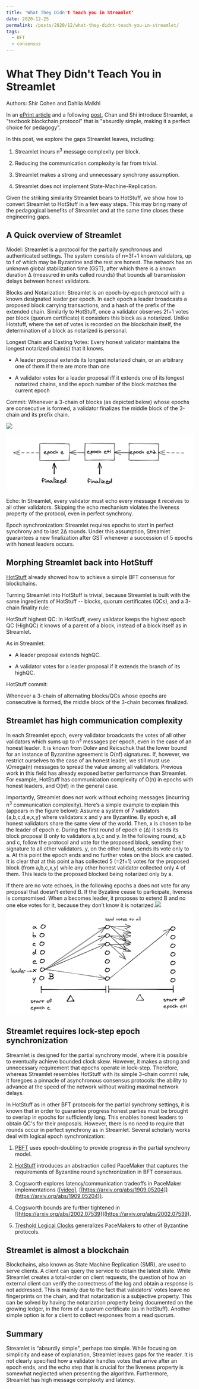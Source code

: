 ```yaml
---
title: 'What They Didn't Teach you in Streamlet'
date: 2020-12-25
permalink: /posts/2020/12/what-they-didnt-teach-you-in-streamlet/
tags:
  - BFT
  - consensus
---
```



What They Didn't Teach You in Streamlet
======

Authors: Shir Cohen and Dahlia Malkhi

In an [ePrint article](https://eprint.iacr.org/2020/088.pdf) and a following [post](https://decentralizedthoughts.github.io/2020-05-14-streamlet/), Chan and Shi introduce Streamlet, a "textbook blockchain protocol" that is "absurdly simple, making it a perfect choice for pedagogy".

In this post, we explore the gaps Streamlet leaves, including:

1.  Streamlet incurs n<sup>3</sup> message complexity per block.
    
2.  Reducing the communication complexity is far from trivial.
    
3.  Streamlet makes a strong and unnecessary synchrony assumption.
    
4.  Streamlet does not implement State-Machine-Replication.  
      
Given the striking similarity Streamlet bears to HotStuff, we show how to convert Streamlet to HotStuff in a few easy steps.
This may bring many of the pedagogical benefits of Streamlet and at the same time closes these engineering gaps. 

## A Quick overview of Streamlet

Model: Streamlet is a protocol for the partially synchronous and authenticated settings. The system consists of n=3f+1 known validators, up to f of which may be Byzantine and the rest are honest. The network has an unknown global stabilization time (GST), after which there is a known duration Δ (measured in units called rounds) that bounds all transmission delays between honest validators.

Blocks and Notarization: Streamlet is an epoch-by-epoch protocol with a known designated leader per epoch. In each epoch a leader broadcasts a proposed block carrying transactions, and a hash of the prefix of the extended chain. Similarly to HotStuff, once a validator observes 2f+1 votes per block (quorum certificate) it considers this block as a notarized. Unlike Hotstuff, where the set of votes is recorded on the blockchain itself, the determination of a block as notarized is personal.

Longest Chain and Casting Votes: Every honest validator maintains the longest notarized chain(s) that it knows.

-   A leader proposal extends its longest notarized chain, or an arbitrary one of them if there are more than one
    
-   A validator votes for a leader proposal iff it extends one of its longest notarized chains, and the epoch number of the block matches the current epoch
    

Commit: Whenever a 3-chain of blocks (as depicted below) whose epochs are consecutive is formed, a validator finalizes the middle block of the 3-chain and its prefix chain.

  

![](https://lh5.googleusercontent.com/_773qSkVy-TaoZsC0Ov3dkatRJbtr86H59etyJexgjmIg_VbgEcgBiOgkb-fFTHKx3iS0T4ZQfrw4pCOm_Y5VoJTT4hg7Mt1YiqIOA-ALw6Qwg0xZc_20X4TPtV34N1RIAteXiWd)


![](/images/streamlet1.png)

Echo: In Streamlet, every validator must echo every message it receives to all other validators. Skipping the echo mechanism violates the liveness property of the protocol, even in perfect synchrony.

Epoch synchronization: Streamlet requires epochs to start in perfect synchrony and to last 2Δ rounds. Under this assumption, Streamlet guarantees a new finalization after GST whenever a succession of 5 epochs with honest leaders occurs.

## Morphing Streamlet back into HotStuff

[HotStuff](https://dahliamalkhi.wordpress.com/2018/10/24/hotstuff-three-chain-rules/) already showed how to achieve a simple BFT consensus for blockchains.

Turning Streamlet into HotStuff is trivial, because Streamlet is built with the same ingredients of HotStuff -- blocks, quorum certificates (QCs), and a 3-chain finality rule:

HotStuff highest QC: In HotStuff, every validator keeps the highest epoch QC (HighQC) it knows of a parent of a block, instead of a block itself as in Streamlet.

As in Streamlet:

-   A leader proposal extends highQC.
    
-   A validator votes for a leader proposal if it extends the branch of its highQC.
    

HotStuff commit:

Whenever a 3-chain of alternating blocks/QCs whose epochs are consecutive is formed, the middle block of the 3-chain becomes finalized.

## Streamlet has high communication complexity

In each Streamlet epoch, every validator broadcasts the votes of all other validators which sums up to n³ messages per epoch, even in the case of an honest leader. It is known from Dolev and Reicschuk that the lower bound for an instance of Byzantine agreement is O(nf) signatures. If, however, we restrict ourselves to the case of an honest leader, we still must use \Omega(n) messages to spread the value among all validators. Previous work in this field has already exposed better performance than Streamlet. For example, HotStuff has communication complexity of O(n) in epochs with honest leaders, and O(nf) in the general case.

Importantly, Streamlet does not work without echoing messages (incurring n<sup>3</sup> communication complexity). Here’s a simple example to explain this (appears in the figure below): Assume a system of 7 validators {a,b,c,d,e,x,y} where validators x and y are Byzantine. By epoch e, all honest validators share the same view of the world. Then, x is chosen to be the leader of epoch e. During the first round of epoch e (Δ) it sends its block proposal B only to validators a,b,c and y. In the following round, a,b and c, follow the protocol and vote for the proposed block, sending their signature to all other validators. y, on the other hand, sends its vote only to a. At this point the epoch ends and no further votes on the block are casted. It is clear that at this point a has collected 5 (=2f+1) votes for the proposed block (from a,b,c,x,y) while any other honest validator collected only 4 of them. This leads to the proposed blocked being notarized only by a.

If there are no vote echoes, in the following epochs a does not vote for any proposal that doesn’t extend B. If the Byzatine cease to participate, liveness is compromised. When a becomes leader, it proposes to extend B and no one else votes for it, because they don’t know it is notarized.![](https://lh3.googleusercontent.com/iQBmb_mM-pyPpIDFnS1Vu8cnNrHYwHxecQSndFrfwFh82GTCCZksglc7mapWE7zbLpGSQq6exuNMgnj5B6EMvxKODcgL5m2z0DoTgRLKpnIJdDJemSRSwLzvaANbZnuTw4A3Rfvx)
![](/images/streamlet2.png)

## Streamlet requires lock-step epoch synchronization

Streamlet is designed for the partial synchrony model, where it is possible to eventually achieve bounded clock skew. However, it makes a strong and unnecessary requirement that epochs operate in lock-step. Therefore, whereas Streamlet resembles HotStuff with its simple 3-chain commit rule, it foregoes a pinnacle of asynchronous consensus protocols: the ability to advance at the speed of the network without waiting maximal network delays.

In HotStuff as in other BFT protocols for the partial synchrony settings, it is known that in order to guarantee progress honest parties must be brought to overlap in epochs for sufficiently long. This enables honest leaders to obtain QC's for their proposals. However, there is no need to require that rounds occur in perfect synchrony as in Streamlet. Several scholarly works deal with logical epoch synchronization:

1.  [PBFT](http://pmg.csail.mit.edu/papers/osdi99.pdf) uses epoch-doubling to provide progress in the partial synchrony model.
    
2.  [HotStuff](https://dahliamalkhi.wordpress.com/2018/10/24/hotstuff-three-chain-rules/) introduces an abstraction called PaceMaker that captures the requirements of Byzantine round synchronization in BFT consensus.
    
3.  Cogsworth explores latency/communication tradeoffs in PaceMaker implementations ([[video]](https://www.youtube.com/watch?v=m6cmz1oejsw), [[https://arxiv.org/abs/1909.05204]](https://arxiv.org/abs/1909.05204)).
    
4.  Cogsworth bounds are further tightened in [[https://arxiv.org/abs/2002.07539]](https://arxiv.org/abs/2002.07539).
    
5.  [Treshold Logical Clocks](https://arxiv.org/abs/1907.07010) generalizes PaceMakers to other of Byzantine protocols.
    

## Streamlet is almost a blockchain

  

Blockchains, also known as State Machine Replication (SMR), are used to serve clients. A client can query the service to obtain the latest state. While Streamlet creates a total-order on client requests, the question of how an external client can verify the correctness of the log and obtain a response is not addressed. This is mainly due to the fact that validators' votes leave no fingerprints on the chain, and that notarization is a subjective property. This can be solved by having the notarization property being documented on the growing ledger, in the form of a quorum certificate (as in hotStuff). Another simple option is for a client to collect responses from a read quorum.

## Summary

Streamlet is “absurdly simple", perhaps too simple. While focusing on simplicity and ease of explanation, Streamlet leaves gaps for the reader. It is not clearly specified how a validator handles votes that arrive after an epoch ends, and the echo step that is crucial for the liveness property is somewhat neglected when presenting the algorithm. Furthermore, Streamlet has high message complexity and latency.


